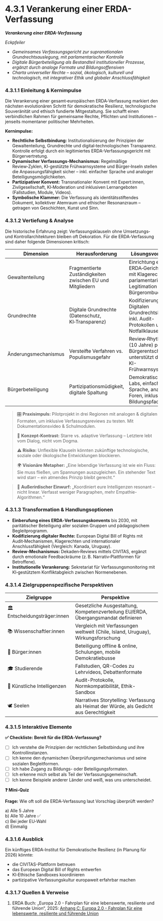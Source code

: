 # 4.3.1 Verankerung einer ERDA-Verfassung

_**Verankerung einer ERDA-Verfassung**_

_Eckpfeiler_

* _Gemeinsames Verfassungsgericht zur supranationalen Grundrechtsauslegung, mit parlamentarischer Kontrolle_
* _Digitale Bürgerbeteiligung als Bestandteil institutioneller Prozesse, ergänzt durch analoge Formate und Bildungsoffensiven_
* _Charta universeller Rechte – sozial, ökologisch, kulturell und technologisch, mit integrativer Ethik und globaler Anschlussfähigkeit_

### 4.3.1.1 Einleitung & Kernimpulse

Die Verankerung einer gesamt‑europäischen ERDA‑Verfassung markiert den nächsten evolutionären Schritt für demokratische Resilienz, technologische Souveränität und ethisch fundierte Mitgestaltung. Sie schafft einen verbindlichen Rahmen für gemeinsame Rechte, Pflichten und Institutionen – jenseits momentaner politischer Mehrheiten.

**Kernimpulse:**

* **Rechtliche Selbstbindung:** Institutionalisierung der Prinzipien der Gewaltenteilung, Grundrechte und digital‑technologischen Transparenz. Kontrolle erfolgt durch ein legitimiertes ERDA-Verfassungsgericht mit Bürgervertretung.
* **Dynamischer Verfassungs‑Mechanismus:** Regelmäßige Review‑Zyklen, KI-gestützte Frühwarnsysteme und Bürger‑Inseln stellen die Anpassungsfähigkeit sicher – inkl. einfacher Sprache und analoger Beteiligungsmöglichkeiten.
* **Partizipativer Konvent:** Transnationaler Konvent mit Expert:innen, Zivilgesellschaft, KI‑Moderation und inklusiven Lernangeboten (Fallstudien, Module, Videos).
* **Symbolische Klammer:** Die Verfassung als identitätsstiftendes Dokument, kollektiver Atemraum und ethischer Resonanzraum – getragen von Geschichten, Kunst und Sinn.

### 4.3.1.2 Vertiefung & Analyse

Die historische Erfahrung zeigt: Verfassungsklauseln ohne Umsetzungs‑ und Kontrollarchitekturen bleiben oft Dekoration. Für die ERDA‑Verfassung sind daher folgende Dimensionen kritisch:

| Dimension            | Herausforderung                                           | Lösungsvorschlag                                                                                          |
| -------------------- | --------------------------------------------------------- | --------------------------------------------------------------------------------------------------------- |
| Gewaltenteilung      | Fragmentierte Zuständigkeiten zwischen EU und Mitgliedern | Einrichtung eines ERDA‑Gerichtshofs mit Klagerecht, parlamentarischer Legitimation und Bürgerombudsstelle |
| Grundrechte          | Digitale Grundrechte (Datenschutz, KI‑Transparenz)        | Kodifizierung eines Digitalen Grundrechtskatalogs inkl. Audit-Protokollen und Notfallklauseln             |
| Änderungsmechanismus | Versteifte Verfahren vs. Populismusgefahr                 | Review‑Rhythmus (10 Jahre) per Bürgerentscheid, unterstützt durch KI-Frühwarnsysteme                      |
| Bürgerbeteiligung    | Partizipationsmüdigkeit, digitale Spaltung                | Demokratische Labs, einfache Sprache, analoge Foren, inklusive Bildungspfade                              |

> 🎛️ **Praxisimpuls:** Pilotprojekt in drei Regionen mit analogen & digitalen Formaten, um inklusive Verfassungsreviews zu testen. Mit Dokumentationsvideo & Schulmodulen.
>
> 🧠 **Konzept‑Kontrast:** Starre vs. adaptive Verfassung – Letztere lebt vom Dialog, nicht vom Dogma.
>
> ⚠️ **Risiko:** Unflexible Klauseln könnten zukünftige technologische, soziale oder ökologische Entwicklungen blockieren.
>
> 🌍 **Visionäre Metapher:** „Eine lebendige Verfassung ist wie ein Fluss: Sie muss fließen, um Spannungen auszugleichen. Ein stehender Text wird starr – ein atmendes Prinzip bleibt gerecht.“

> 🌌 **Außerirdischer Einwurf:** „Koordiniert eure Intelligenzen resonant – nicht linear. Verfasst weniger Paragraphen, mehr Empathie-Algorithmen.“

### 4.3.1.3 Transformation & Handlungsoptionen

* **Einberufung eines ERDA‑Verfassungskonvents** bis 2030, mit paritätischer Beteiligung aller sozialen Gruppen und pädagogischem Begleitprogramm.
* **Kodifizierung digitaler Rechte:** European Digital Bill of Rights mit Audit‑Mechanismen, Klagerechten und internationaler Anschlussfähigkeit (Vergleich: Kanada, Uruguay).
* **Review‑Mechanismus:** Dekaden‑Reviews mittels CIVITAS, ergänzt durch emotionale Feedbackräume (z. B. Narrativ‑Plattformen für Betroffene).
* **Institutionelle Verankerung:** Sekretariat für Verfassungsmonitoring mit KI‑gestütztem Konfliktabgleich zwischen Normenebenen.

### 4.3.1.4 Zielgruppenspezifische Perspektiven

| Zielgruppe                    | Perspektive                                                                             |
| ----------------------------- | --------------------------------------------------------------------------------------- |
| 🏛️ Entscheidungsträger:innen | Gesetzliche Ausgestaltung, Kompetenzverteilung EU/ERDA, Übergangsmandat definieren      |
| 📚 Wissenschaftler:innen      | Vergleich mit Verfassungen weltweit (Chile, Island, Uruguay), Wirkungsforschung         |
| 🧍 Bürger:innen               | Beteiligung offline & online, Schulungen, mobile Demokratiebusse                        |
| 🎓 Studierende                | Fallstudien, QR-Codes zu Lehrvideos, Debattenformate                                    |
| 🤖 Künstliche Intelligenzen   | Audit-Protokolle, Normkompatibilität, Ethik-Sandbox                                     |
| 🕊️ Seelen                    | Narratives Storytelling: Verfassung als Heimat der Würde, als Gedicht aus Gerechtigkeit |

### 4.3.1.5 Interaktive Elemente

**✅ Checkliste: Bereit für die ERDA‑Verfassung?**

* [ ] Ich verstehe die Prinzipien der rechtlichen Selbstbindung und ihre Kontrollinstanzen.
* [ ] Ich kenne den dynamischen Überprüfungsmechanismus und seine sozialen Begleitformen.
* [ ] Ich habe Zugang zu Bildungs- oder Beteiligungsformaten.
* [ ] Ich erkenne mich selbst als Teil der Verfassungsgemeinschaft.
* [ ] Ich kenne Beispiele anderer Länder und weiß, was uns unterscheidet.

**❓ Mini-Quiz**

**Frage:** Wie oft soll die ERDA‑Verfassung laut Vorschlag überprüft werden?

a) Alle 5 Jahre\
b) Alle 10 Jahre ✅\
c) Bei jeder EU‑Wahl\
d) Einmalig

### 4.3.1.6 Ausblick

Ein künftiges ERDA‑Institut für Demokratische Resilienz (in Planung für 2026) könnte:

* die CIVITAS-Plattform betreuen
* das European Digital Bill of Rights entwerfen
* KI‑Ethische Sandboxes koordinieren
* partizipative Verfassungskultur europaweit erfahrbar machen

### 4.3.1.7 Quellen & Verweise

1. ERDA Buch: „Europa 2.0 - Fahrplan für eine lebenswerte, resiliente und führende Union“, 2025: [Anhang C: Europa 2.0 - Fahrplan für eine lebenswerte, resiliente und führende Union](../../anhang-c-europa-2.0-fahrplan-fur-eine-lebenswerte-resiliente-und-fuhrende-union.md)

